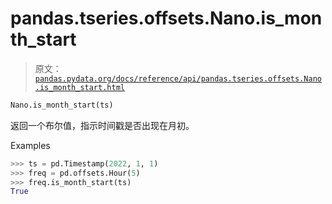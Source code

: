 # pandas.tseries.offsets.Nano.is_month_start

> 原文：[`pandas.pydata.org/docs/reference/api/pandas.tseries.offsets.Nano.is_month_start.html`](https://pandas.pydata.org/docs/reference/api/pandas.tseries.offsets.Nano.is_month_start.html)

```py
Nano.is_month_start(ts)
```

返回一个布尔值，指示时间戳是否出现在月初。

Examples

```py
>>> ts = pd.Timestamp(2022, 1, 1)
>>> freq = pd.offsets.Hour(5)
>>> freq.is_month_start(ts)
True 
```
